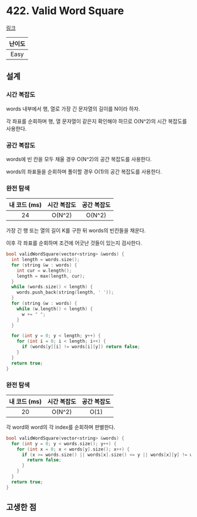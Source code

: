 # 422. Valid Word Square

[링크](https://leetcode.com/problems/valid-word-square/)

| 난이도 |
| :----: |
|  Easy  |

## 설계

### 시간 복잡도

words 내부에서 행, 열로 가장 긴 문자열의 길이를 N이라 하자.

각 좌표를 순회하며 행, 열 문자열이 같은지 확인해야 하므로 O(N^2)의 시간 복잡도를 사용한다.

### 공간 복잡도

words에 빈 칸을 모두 채울 경우 O(N^2)의 공간 복잡도를 사용한다.

words의 좌표들을 순회하며 풀이할 경우 O(1)의 공간 복잡도를 사용한다.

### 완전 탐색

| 내 코드 (ms) | 시간 복잡도 | 공간 복잡도 |
| :----------: | :---------: | :---------: |
|      24      |   O(N^2)    |   O(N^2)    |

가장 긴 행 또는 열의 길이 K를 구한 뒤 words의 빈칸들을 채운다.

이후 각 좌표를 순회하며 조건에 어긋난 것들이 있는지 검사한다.

```cpp
bool validWordSquare(vector<string> &words) {
  int length = words.size();
  for (string &w : words) {
    int cur = w.length();
    length = max(length, cur);
  }
  while (words.size() < length) {
    words.push_back(string(length, ' '));
  }
  for (string &w : words) {
    while (w.length() < length) {
      w += " ";
    }
  }

  for (int y = 0; y < length; y++) {
    for (int i = 0; i < length; i++) {
      if (words[y][i] != words[i][y]) return false;
    }
  }
  return true;
}
```

### 완전 탐색

| 내 코드 (ms) | 시간 복잡도 | 공간 복잡도 |
| :----------: | :---------: | :---------: |
|      20      |   O(N^2)    |    O(1)     |

각 word와 word의 각 index를 순회하며 판별한다.

```cpp
bool validWordSquare(vector<string> &words) {
  for (int y = 0; y < words.size(); y++) {
    for (int x = 0; x < words[y].size(); x++) {
      if (x >= words.size() || words[x].size() <= y || words[x][y] != words[y][x]) {
        return false;
      }
    }
  }
  return true;
}
```

## 고생한 점
